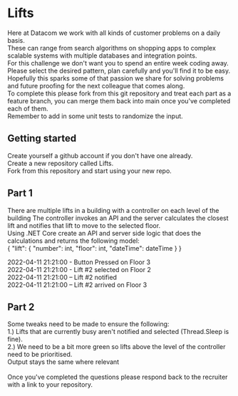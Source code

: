 # Lifts
Here at Datacom we work with all kinds of customer problems on a daily basis. 
<br />
These can range from search algorithms on shopping apps to complex scalable systems with multiple databases and integration points. 
<br />
For this challenge we don't want you to spend an entire week coding away. Please select the desired pattern, plan carefully and you'll find it to be easy.
<br />
Hopefully this sparks some of that passion we share for solving problems and future proofing for the next colleague that comes along. 
<br />
To complete this please fork from this git repository and treat each part as a feature branch, you can merge them back into main once you've completed each of them. 
<br />
Remember to add in some unit tests to randomize the input.

## Getting started
Create yourself a github account if you don't have one already. 
<br />
Create a new repository called Lifts.
<br />
Fork from this repository and start using your new repo.

## Part 1
There are multiple lifts in a building with a controller on each level of the building
The controller invokes an API and the server calculates the closest lift and notifies that lift to move to the selected floor.  
Using .NET Core create an API and server side logic that does the calculations and returns the following model:
<br />
{
    "lift": {
        "number": int,
        "floor": int,
        "dateTime": dateTime
    }
}


2022-04-11 21:21:00 - Button Pressed on Floor 3
<br />
2022-04-11 21:21:00 - Lift #2 selected on Floor 2
<br />
2022-04-11 21:21:00 – Lift #2 notified
<br />
2022-04-11 21:21:00 – Lift #2 arrived on Floor 3

## Part 2
Some tweaks need to be made to ensure the following:
<br />
1.) Lifts that are currently busy aren't notified and selected (Thread.Sleep is fine).
<br />
2.)  We need to be a bit more green so lifts above the level of the controller need to be prioritised.
<br />
Output stays the same where relevant
<br />
<br />
Once you've completed the questions please respond back to the recruiter with a link to your repository.


